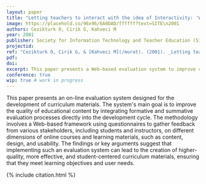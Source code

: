 ```yaml
---
layout: paper
title: "Letting teachers to interact with the idea of Interactivity: 'What is Interactive?'"
image: https://placehold.co/96x96/6A0DAD/ffffff?text=SITE\n2001
authors: Cezikturk O, Cirik G, Kahveci M
year: 2001
publisher: Society for Information Technology and Teacher Education (SITE)
projectid:
ref: "Cezikturk O, Cirik G, & [Kahveci M](/murat). (2001). _Letting teachers to interact with the idea of Interactivity: 'What is Interactive?'_. Paper presented at the Society for Information Technology and Teacher Education (SITE). Orlando, USA. March 5 - 10, 2001."
pdf:
doi:
excerpt: This paper presents a Web-based evaluation system to improve curriculum quality through integrated stakeholder feedback.
conference: true
wip: true # work in progress 
---
```


This paper presents an on-line evaluation system designed for the development of curriculum materials. The system's main goal is to improve the quality of educational content by integrating formative and summative evaluation processes directly into the development cycle. The methodology involves a Web-based framework using questionnaires to gather feedback from various stakeholders, including students and instructors, on different dimensions of online courses and learning materials, such as content, design, and usability. The findings or key arguments suggest that implementing such an evaluation system can lead to the creation of higher-quality, more effective, and student-centered curriculum materials, ensuring that they meet learning objectives and user needs.

{% include citation.html %}